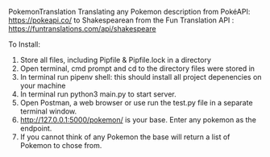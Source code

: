 PokemonTranslation
Translating any Pokemon description from PokéAPI: https://pokeapi.co/ to Shakespearean from the Fun Translation API : https://funtranslations.com/api/shakespeare

To Install: 
1. Store all files, including Pipfile & Pipfile.lock in a directory
2. Open terminal, cmd prompt and cd to the directory files were stored in
3. In terminal run pipenv shell: this should install all project depenencies on your machine
4. In terminal run python3 main.py to start server. 
5. Open Postman, a web browser or use run the test.py file in a separate terminal window.
6. http://127.0.0.1:5000/pokemon/ is your base. Enter any pokemon as the endpoint. 
7. If you cannot think of any Pokemon the base will return a list of Pokemon to chose from. 

